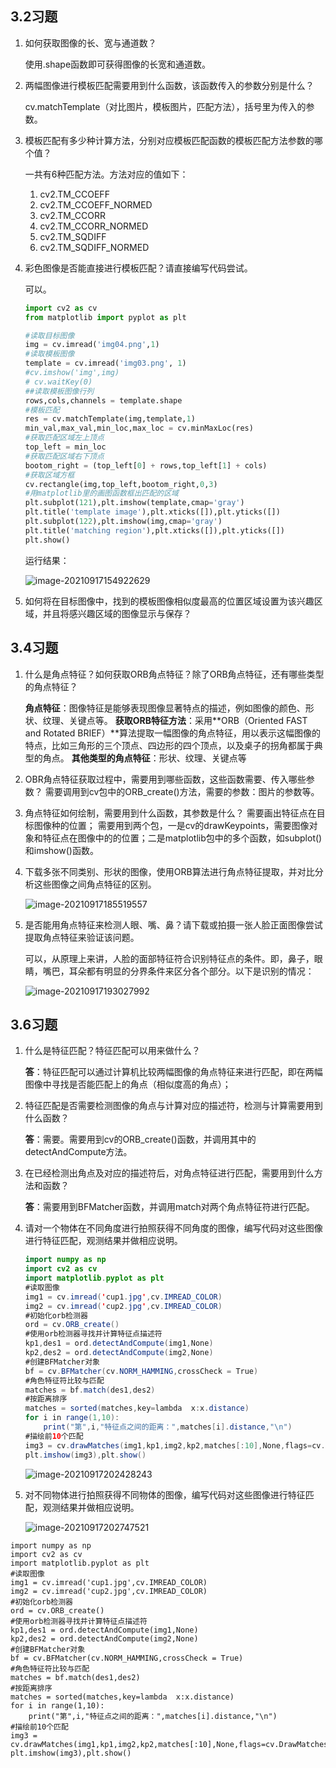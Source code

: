 ## 3.2习题

1. 如何获取图像的长、宽与通道数？

   使用.shape函数即可获得图像的长宽和通道数。

2. 两幅图像进行模板匹配需要用到什么函数，该函数传入的参数分别是什么？

   cv.matchTemplate（对比图片，模板图片，匹配方法），括号里为传入的参数。

3. 模板匹配有多少种计算方法，分别对应模板匹配函数的模板匹配方法参数的哪个值？

   一共有6种匹配方法。方法对应的值如下：

   1. cv2.TM_CCOEFF
   2. cv2.TM_CCOEFF_NORMED
   3. cv2.TM_CCORR
   4. cv2.TM_CCORR_NORMED
   5. cv2.TM_SQDIFF
   6. cv2.TM_SQDIFF_NORMED

4. 彩色图像是否能直接进行模板匹配？请直接编写代码尝试。

   可以。

   ```python
   import cv2 as cv
   from matplotlib import pyplot as plt
   
   #读取目标图像
   img = cv.imread('img04.png',1)
   #读取模板图像
   template = cv.imread('img03.png', 1)
   #cv.imshow('img',img)
   # cv.waitKey(0)
   ##读取模板图像行列
   rows,cols,channels = template.shape
   #模板匹配
   res = cv.matchTemplate(img,template,1)
   min_val,max_val,min_loc,max_loc = cv.minMaxLoc(res)
   #获取匹配区域左上顶点
   top_left = min_loc
   #获取匹配区域右下顶点
   bootom_right = (top_left[0] + rows,top_left[1] + cols)
   #获取区域方框
   cv.rectangle(img,top_left,bootom_right,0,3)
   #用matplotlib里的画图函数框出匹配的区域
   plt.subplot(121),plt.imshow(template,cmap='gray')
   plt.title('template image'),plt.xticks([]),plt.yticks([])
   plt.subplot(122),plt.imshow(img,cmap='gray')
   plt.title('matching region'),plt.xticks([]),plt.yticks([])
   plt.show()
   ```

   运行结果：

   ![image-20210917154922629](C:\Users\59731\AppData\Roaming\Typora\typora-user-images\image-20210917154922629.png)

5. 如何将在目标图像中，找到的模板图像相似度最高的位置区域设置为该兴趣区域，并且将感兴趣区域的图像显示与保存？



## 3.4习题

1. 什么是角点特征？如何获取ORB角点特征？除了ORB角点特征，还有哪些类型的角点特征？

   **角点特征**：图像特征是能够表现图像显著特点的描述，例如图像的颜色、形状、纹理、关键点等。
   **获取ORB特征方法**：采用**ORB（Oriented FAST and Rotated BRIEF）**算法提取一幅图像的角点特征，用以表示这幅图像的特点，比如三角形的三个顶点、四边形的四个顶点，以及桌子的拐角都属于典型的角点。
   **其他类型的角点特征**：形状、纹理、关键点等

2. OBR角点特征获取过程中，需要用到哪些函数，这些函数需要、传入哪些参数？
   需要调用到cv包中的ORB_create()方法，需要的参数：图片的参数等。

3. 角点特征如何绘制，需要用到什么函数，其参数是什么？
   需要画出特征点在目标图像种的位置；
   需要用到两个包，一是cv的drawKeypoints，需要图像对象和特征点在图像中的的位置；二是matplotlib包中的多个函数，如subplot()和imshow()函数。

4. 下载多张不同类别、形状的图像，使用ORB算法进行角点特征提取，并对比分析这些图像之间角点特征的区别。

   ![image-20210917185519557](C:\Users\59731\AppData\Roaming\Typora\typora-user-images\image-20210917185519557.png)

5. 是否能用角点特征来检测人眼、嘴、鼻？请下载或拍摄一张人脸正面图像尝试提取角点特征来验证该问题。

   可以，从原理上来讲，人脸的面部特征符合识别特征点的条件。即，鼻子，眼睛，嘴巴，耳朵都有明显的分界条件来区分各个部分。以下是识别的情况：

   ![image-20210917193027992](C:\Users\59731\AppData\Roaming\Typora\typora-user-images\image-20210917193027992.png)



## 3.6习题

1. 什么是特征匹配？特征匹配可以用来做什么？

   **答**：特征匹配可以通过计算机比较两幅图像的角点特征来进行匹配，即在两幅图像中寻找是否能匹配上的角点（相似度高的角点）；

2. 特征匹配是否需要检测图像的角点与计算对应的描述符，检测与计算需要用到什么函数？

   **答**：需要。需要用到cv的ORB_create()函数，并调用其中的detectAndCompute方法。

3. 在已经检测出角点及对应的描述符后，对角点特征进行匹配，需要用到什么方法和函数？

   **答**：需要用到BFMatcher函数，并调用match对两个角点特征符进行匹配。

   

4. 请对一个物体在不同角度进行拍照获得不同角度的图像，编写代码对这些图像进行特征匹配，观测结果并做相应说明。

   ```Java
   import numpy as np
   import cv2 as cv
   import matplotlib.pyplot as plt
   #读取图像
   img1 = cv.imread('cup1.jpg',cv.IMREAD_COLOR)
   img2 = cv.imread('cup2.jpg',cv.IMREAD_COLOR)
   #初始化orb检测器
   ord = cv.ORB_create()
   #使用orb检测器寻找并计算特征点描述符
   kp1,des1 = ord.detectAndCompute(img1,None)
   kp2,des2 = ord.detectAndCompute(img2,None)
   #创建BFMatcher对象
   bf = cv.BFMatcher(cv.NORM_HAMMING,crossCheck = True)
   #角色特征符比较与匹配
   matches = bf.match(des1,des2)
   #按距离排序
   matches = sorted(matches,key=lambda  x:x.distance)
   for i in range(1,10):
       print("第",i,"特征点之间的距离：",matches[i].distance,"\n")
   #描绘前10个匹配
   img3 = cv.drawMatches(img1,kp1,img2,kp2,matches[:10],None,flags=cv.DrawMatchesFlags_NOT_DRAW_SINGLE_POINTS)
   plt.imshow(img3),plt.show()
   ```

   ![image-20210917202428243](C:\Users\59731\AppData\Roaming\Typora\typora-user-images\image-20210917202428243.png)

5. 对不同物体进行拍照获得不同物体的图像，编写代码对这些图像进行特征匹配，观测结果并做相应说明。

   ![image-20210917202747521](C:\Users\59731\AppData\Roaming\Typora\typora-user-images\image-20210917202747521.png)

```
import numpy as np
import cv2 as cv
import matplotlib.pyplot as plt
#读取图像
img1 = cv.imread('cup1.jpg',cv.IMREAD_COLOR)
img2 = cv.imread('cup2.jpg',cv.IMREAD_COLOR)
#初始化orb检测器
ord = cv.ORB_create()
#使用orb检测器寻找并计算特征点描述符
kp1,des1 = ord.detectAndCompute(img1,None)
kp2,des2 = ord.detectAndCompute(img2,None)
#创建BFMatcher对象
bf = cv.BFMatcher(cv.NORM_HAMMING,crossCheck = True)
#角色特征符比较与匹配
matches = bf.match(des1,des2)
#按距离排序
matches = sorted(matches,key=lambda  x:x.distance)
for i in range(1,10):
    print("第",i,"特征点之间的距离：",matches[i].distance,"\n")
#描绘前10个匹配
img3 = cv.drawMatches(img1,kp1,img2,kp2,matches[:10],None,flags=cv.DrawMatchesFlags_NOT_DRAW_SINGLE_POINTS)
plt.imshow(img3),plt.show()
```

